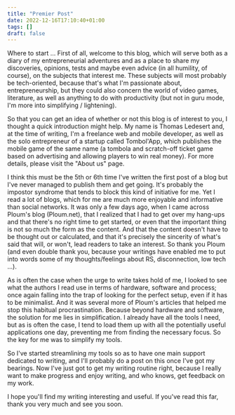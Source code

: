 ```yaml
---
title: "Premier Post"
date: 2022-12-16T17:10:40+01:00
tags: []
draft: false
---
```


Where to start ... First of all, welcome to this blog, which will serve both as a diary of my entrepreneurial adventures and as a place to share my discoveries, opinions, tests and maybe even advice (in all humility, of course), on the subjects that interest me. These subjects will most probably be tech-oriented, because that's what I'm passionate about, entrepreneurship, but they could also concern the world of video games, literature, as well as anything to do with productivity (but not in guru mode, I'm more into simplifying / lightening).

So that you can get an idea of whether or not this blog is of interest to you, I thought a quick introduction might help.
My name is Thomas Ledesert and, at the time of writing, I'm a freelance web and mobile developer, as well as the solo entrepreneur of a startup called Tombol'App, which publishes the mobile game of the same name (a tombola and scratch-off ticket game based on advertising and allowing players to win real money). For more details, please visit the "About us" page.

<!--more-->

I think this must be the 5th or 6th time I've written the first post of a blog but I've never managed to publish them and get going. It's probably the impostor syndrome that tends to block this kind of initiative for me. Yet I read a lot of blogs, which for me are much more enjoyable and informative than social networks. It was only a few days ago, when I came across Ploum's blog (Ploum.net), that I realized that I had to get over my hang-ups and that there's no right time to get started, or even that the important thing is not so much the form as the content. And that the content doesn't have to be thought out or calculated, and that it's precisely the sincerity of what's said that will, or won't, lead readers to take an interest. So thank you Ploum (and even double thank you, because your writings have enabled me to put into words some of my thoughts/feelings about RS, disconnection, low tech ...).

As is often the case when the urge to write takes hold of me, I looked to see what the authors I read use in terms of hardware, software and process; once again falling into the trap of looking for the perfect setup, even if it has to be minimalist. And it was several more of Ploum's articles that helped me stop this habitual procrastination. Because beyond hardware and software, the solution for me lies in simplification. I already have all the tools I need, but as is often the case, I tend to load them up with all the potentially useful applications one day, preventing me from finding the necessary focus. So the key for me was to simplify my tools.

So I've started streamlining my tools so as to have one main support dedicated to writing, and I'll probably do a post on this once I've got my bearings. Now I've just got to get my writing routine right, because I really want to make progress and enjoy writing, and who knows, get feedback on my work.

I hope you'll find my writing interesting and useful. If you've read this far, thank you very much and see you soon.
